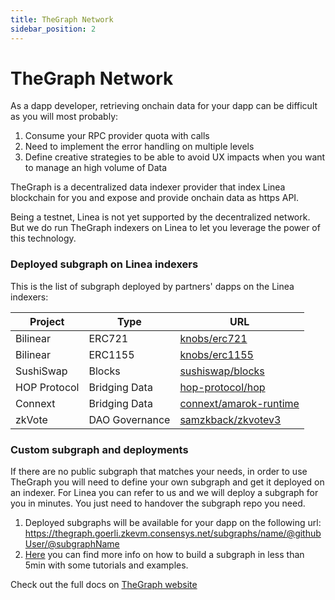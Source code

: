 ```yaml
---
title: TheGraph Network
sidebar_position: 2
---
```


# TheGraph Network

As a dapp developer, retrieving onchain data for your dapp can be difficult as you will most probably:

1. Consume your RPC provider quota with calls
1. Need to implement the error handling on multiple levels
1. Define creative strategies to be able to avoid UX impacts when you want to manage an high volume of Data

TheGraph is a decentralized data indexer provider that index Linea blockchain for you and expose and provide onchain data as https API.

Being a testnet, Linea is not yet supported by the decentralized network. But we do run TheGraph indexers on Linea to let you leverage the power of this technology.

### Deployed subgraph on Linea indexers

This is the list of subgraph deployed by partners' dapps on the Linea indexers:

| Project | Type | URL |
| --- | --- | --- |
| Bilinear | ERC721 | [knobs/erc721](https://thegraph.goerli.zkevm.consensys.net/subgraphs/name/knobs/erc721) |
| Bilinear | ERC1155 | [knobs/erc1155](https://thegraph.goerli.zkevm.consensys.net/subgraphs/name/knobs/erc1155) |
| SushiSwap | Blocks | [sushiswap/blocks](https://thegraph.goerli.zkevm.consensys.net/subgraphs/name/sushiswap/blocks-consensys-zkevm-goerli) |
| HOP Protocol | Bridging Data | [hop-protocol/hop](https://thegraph.goerli.zkevm.consensys.net/subgraphs/name/hop-protocol/hop) |
| Connext | Bridging Data | [connext/amarok-runtime](https://thegraph.goerli.zkevm.consensys.net/subgraphs/name/connext/amarok-runtime-v0-consensys-test/graphql) |
| zkVote | DAO Governance | [samzkback/zkvotev3](https://thegraph.goerli.zkevm.consensys.net/subgraphs/name/samzkback/zkvotev3) |

### Custom subgraph and deployments

If there are no public subgraph that matches your needs, in order to use TheGraph you will need to define your own subgraph and get it deployed on an indexer. For Linea you can refer to us and we will deploy a subgraph for you in minutes. You just need to handover the subgraph repo you need.

1. Deployed subgraphs will be available for your dapp on the following url: https://thegraph.goerli.zkevm.consensys.net/subgraphs/name/@githubUser/@subgraphName
1. [Here](https://thegraph.com/docs/en/developing/creating-a-subgraph/) you can find more info on how to build a subgraph in less than 5min with some tutorials and examples.

Check out the full docs on [TheGraph website](https://thegraph.com/docs/en/)

